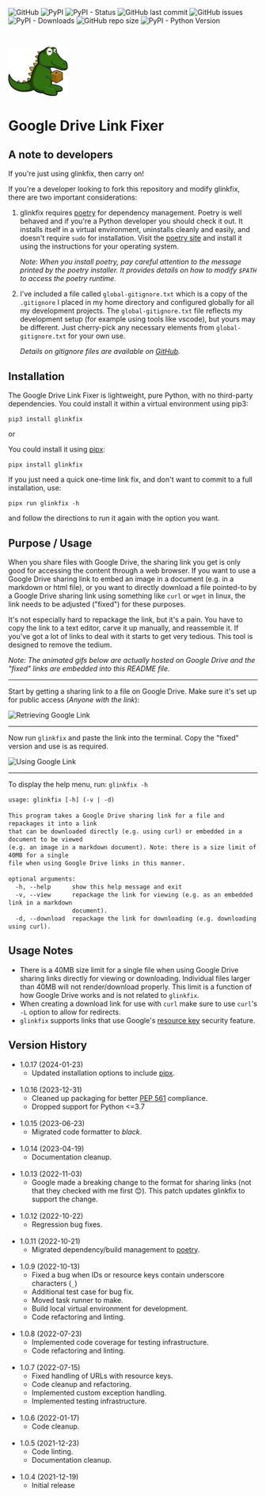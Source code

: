 ![GitHub](https://img.shields.io/github/license/geozeke/glinkfix)
![PyPI](https://img.shields.io/pypi/v/glinkfix)
![PyPI - Status](https://img.shields.io/pypi/status/glinkfix)
![GitHub last commit](https://img.shields.io/github/last-commit/geozeke/glinkfix)
![GitHub issues](https://img.shields.io/github/issues/geozeke/glinkfix)
![PyPI - Downloads](https://img.shields.io/pypi/dm/glinkfix)
![GitHub repo size](https://img.shields.io/github/repo-size/geozeke/glinkfix)
![PyPI - Python Version](https://img.shields.io/pypi/pyversions/glinkfix)

<br>

<img src="https://github.com/geozeke/glinkfix/blob/main/assets/logo.png?raw=true"
alt="Dinobox logo" width="120"/>

# Google Drive Link Fixer

## A note to developers

If you're just using glinkfix, then carry on!

If you're a developer looking to fork this repository and modify glinkfix,
there are two important considerations:

1. glinkfix requires [poetry](https://python-poetry.org/) for dependency
   management. Poetry is well behaved and if you're a Python developer you
   should check it out. It installs itself in a virtual environment, uninstalls
   cleanly and easily, and doesn't require `sudo` for installation. Visit the
   [poetry site](https://python-poetry.org/) and install it using the
   instructions for your operating system.

   *Note: When you install poetry, pay careful attention to the message printed
   by the poetry installer. It provides details on how to modify `$PATH` to
   access the poetry runtime.*

2. I've included a file called `global-gitignore.txt` which is a copy of the
   `.gitignore` I placed in my home directory and configured globally for all
   my development projects. The `global-gitignore.txt` file reflects my
   development setup (for example using tools like vscode), but yours may be
   different. Just cherry-pick any necessary elements from
   `global-gitignore.txt` for your own use.

   *Details on gitignore files are available on
   [GitHub](https://docs.github.com/en/get-started/getting-started-with-git/ignoring-files).*

## Installation

The Google Drive Link Fixer is lightweight, pure Python, with no third-party
dependencies. You could install it within a virtual environment using pip3:

```text
pip3 install glinkfix  
```

or

You could install it using [pipx](https://pipx.pypa.io/stable/):

```text
pipx install glinkfix
```

If you just need a quick one-time link fix, and don't want to commit to
a full installation, use:

```text
pipx run glinkfix -h
```

and follow the directions to run it again with the option you want.

## Purpose / Usage

When you share files with Google Drive, the sharing link you get is only good
for accessing the content through a web browser. If you want to use a Google
Drive sharing link to embed an image in a document (e.g. in a markdown or html
file), or you want to directly download a file pointed-to by a Google Drive
sharing link using something like `curl` or `wget` in linux, the link needs to
be adjusted ("fixed") for these purposes.

It's not especially hard to repackage the link, but it's a pain. You have to
copy the link to a text editor, carve it up manually, and reassemble it. If
you've got a lot of links to deal with it starts to get very tedious. This tool
is designed to remove the tedium.

*Note: The animated gifs below are actually hosted on Google Drive and the
"fixed" links are embedded into this README file.*

---

Start by getting a sharing link to a file on Google Drive. Make sure it's set
up for public access (*Anyone with the link*):

![Retrieving Google Link](https://drive.google.com/uc?export=view&id=1BJ5cR04cSzHa4xMIPApjLXv0IHPDu9U2)

---

Now run `glinkfix` and paste the link into the terminal. Copy the "fixed"
version and use is as required.

![Using Google Link](https://drive.google.com/uc?export=view&id=1wrrGh-cm_Hf7hH5WN_aCO-wwxIsrk6j5)

---

To display the help menu, run: `glinkfix -h`

```text
usage: glinkfix [-h] (-v | -d)

This program takes a Google Drive sharing link for a file and repackages it into a link
that can be downloaded directly (e.g. using curl) or embedded in a document to be viewed
(e.g. an image in a markdown document). Note: there is a size limit of 40MB for a single
file when using Google Drive links in this manner.

optional arguments:
  -h, --help      show this help message and exit
  -v, --view      repackage the link for viewing (e.g. as an embedded link in a markdown
                  document).
  -d, --download  repackage the link for downloading (e.g. downloading using curl).
```

## Usage Notes

* There is a 40MB size limit for a single file when using Google Drive sharing
  links directly for viewing or downloading. Individual files larger than 40MB
  will not render/download properly. This limit is a function of how Google
  Drive works and is not related to `glinkfix`.
* When creating a download link for use with `curl` make sure to use `curl`'s
  `-L` option to allow for redirects.
* `glinkfix` supports links that use Google's [resource
  key](https://support.google.com/a/answer/10685032) security feature.

## Version History

* 1.0.17 (2024-01-23)
  * Updated installation options to include [pipx](https://pipx.pypa.io/stable/).
  <br><br>
* 1.0.16 (2023-12-31)
  * Cleaned up packaging for better [PEP
  561](https://peps.python.org/pep-0561/) compliance.
  * Dropped support for Python <=3.7
  <br><br>
* 1.0.15 (2023-06-23)
  * Migrated code formatter to *black*.
  <br><br>
* 1.0.14 (2023-04-19)
  * Documentation cleanup.
  <br><br>
* 1.0.13 (2022-11-03)
  * Google made a breaking change to the format for sharing links (not that
    they checked with me first 😊). This patch updates glinkfix to support the
    change.
  <br><br>
* 1.0.12 (2022-10-22)
  * Regression bug fixes.
  <br><br>
* 1.0.11 (2022-10-21)
  * Migrated dependency/build management to [poetry](https://python-poetry.org/).
  <br><br>
* 1.0.9 (2022-10-13)
  * Fixed a bug when IDs or resource keys contain underscore characters (`_`)
  * Additional test case for bug fix.
  * Moved task runner to make.
  * Build local virtual environment for development.
  * Code refactoring and linting.
  <br><br>
* 1.0.8 (2022-07-23)
  * Implemented code coverage for testing infrastructure.
  * Code refactoring and linting.
  <br><br>
* 1.0.7 (2022-07-15)
  * Fixed handling of URLs with resource keys.
  * Code cleanup and refactoring.
  * Implemented custom exception handling.
  * Implemented testing infrastructure.<br><br>
* 1.0.6 (2022-01-17)
  * Code cleanup.<br><br>
* 1.0.5 (2021-12-23)
  * Code linting.
  * Documentation cleanup.<br><br>
* 1.0.4 (2021-12-19)
  * Initial release<br>
